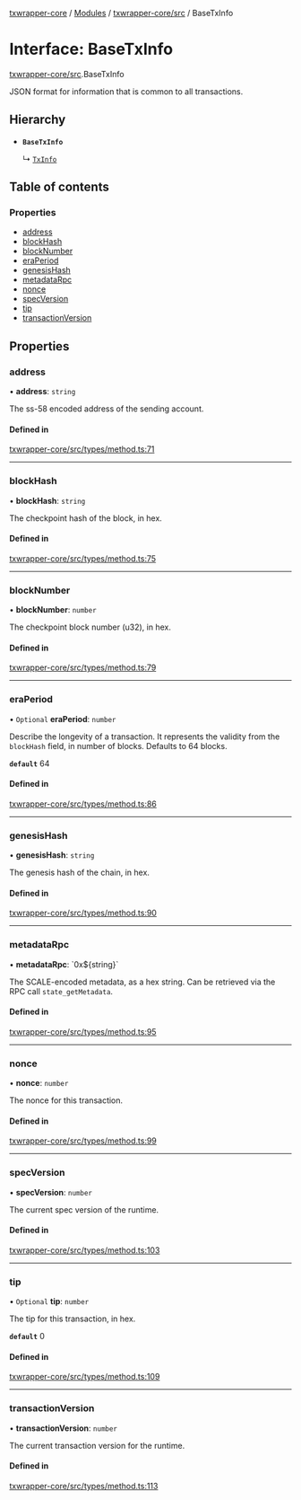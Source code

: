 [txwrapper-core](../README.md) / [Modules](../modules.md) / [txwrapper-core/src](../modules/txwrapper_core_src.md) / BaseTxInfo

# Interface: BaseTxInfo

[txwrapper-core/src](../modules/txwrapper_core_src.md).BaseTxInfo

JSON format for information that is common to all transactions.

## Hierarchy

- **`BaseTxInfo`**

  ↳ [`TxInfo`](txwrapper_core_src.TxInfo.md)

## Table of contents

### Properties

- [address](txwrapper_core_src.BaseTxInfo.md#address)
- [blockHash](txwrapper_core_src.BaseTxInfo.md#blockhash)
- [blockNumber](txwrapper_core_src.BaseTxInfo.md#blocknumber)
- [eraPeriod](txwrapper_core_src.BaseTxInfo.md#eraperiod)
- [genesisHash](txwrapper_core_src.BaseTxInfo.md#genesishash)
- [metadataRpc](txwrapper_core_src.BaseTxInfo.md#metadatarpc)
- [nonce](txwrapper_core_src.BaseTxInfo.md#nonce)
- [specVersion](txwrapper_core_src.BaseTxInfo.md#specversion)
- [tip](txwrapper_core_src.BaseTxInfo.md#tip)
- [transactionVersion](txwrapper_core_src.BaseTxInfo.md#transactionversion)

## Properties

### address

• **address**: `string`

The ss-58 encoded address of the sending account.

#### Defined in

[txwrapper-core/src/types/method.ts:71](https://github.com/paritytech/txwrapper-core/blob/d3e4018/packages/txwrapper-core/src/types/method.ts#L71)

___

### blockHash

• **blockHash**: `string`

The checkpoint hash of the block, in hex.

#### Defined in

[txwrapper-core/src/types/method.ts:75](https://github.com/paritytech/txwrapper-core/blob/d3e4018/packages/txwrapper-core/src/types/method.ts#L75)

___

### blockNumber

• **blockNumber**: `number`

The checkpoint block number (u32), in hex.

#### Defined in

[txwrapper-core/src/types/method.ts:79](https://github.com/paritytech/txwrapper-core/blob/d3e4018/packages/txwrapper-core/src/types/method.ts#L79)

___

### eraPeriod

• `Optional` **eraPeriod**: `number`

Describe the longevity of a transaction. It represents the validity from
the `blockHash` field, in number of blocks. Defaults to 64 blocks.

**`default`** 64

#### Defined in

[txwrapper-core/src/types/method.ts:86](https://github.com/paritytech/txwrapper-core/blob/d3e4018/packages/txwrapper-core/src/types/method.ts#L86)

___

### genesisHash

• **genesisHash**: `string`

The genesis hash of the chain, in hex.

#### Defined in

[txwrapper-core/src/types/method.ts:90](https://github.com/paritytech/txwrapper-core/blob/d3e4018/packages/txwrapper-core/src/types/method.ts#L90)

___

### metadataRpc

• **metadataRpc**: \`0x${string}\`

The SCALE-encoded metadata, as a hex string. Can be retrieved via the RPC
call `state_getMetadata`.

#### Defined in

[txwrapper-core/src/types/method.ts:95](https://github.com/paritytech/txwrapper-core/blob/d3e4018/packages/txwrapper-core/src/types/method.ts#L95)

___

### nonce

• **nonce**: `number`

The nonce for this transaction.

#### Defined in

[txwrapper-core/src/types/method.ts:99](https://github.com/paritytech/txwrapper-core/blob/d3e4018/packages/txwrapper-core/src/types/method.ts#L99)

___

### specVersion

• **specVersion**: `number`

The current spec version of the runtime.

#### Defined in

[txwrapper-core/src/types/method.ts:103](https://github.com/paritytech/txwrapper-core/blob/d3e4018/packages/txwrapper-core/src/types/method.ts#L103)

___

### tip

• `Optional` **tip**: `number`

The tip for this transaction, in hex.

**`default`** 0

#### Defined in

[txwrapper-core/src/types/method.ts:109](https://github.com/paritytech/txwrapper-core/blob/d3e4018/packages/txwrapper-core/src/types/method.ts#L109)

___

### transactionVersion

• **transactionVersion**: `number`

The current transaction version for the runtime.

#### Defined in

[txwrapper-core/src/types/method.ts:113](https://github.com/paritytech/txwrapper-core/blob/d3e4018/packages/txwrapper-core/src/types/method.ts#L113)
